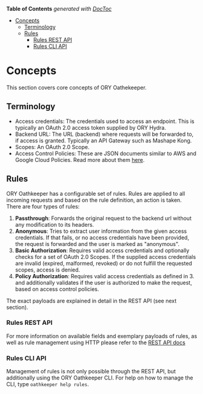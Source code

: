 <!-- START doctoc generated TOC please keep comment here to allow auto update -->
<!-- DON'T EDIT THIS SECTION, INSTEAD RE-RUN doctoc TO UPDATE -->
**Table of Contents**  *generated with [DocToc](https://github.com/thlorenz/doctoc)*

- [Concepts](#concepts)
  - [Terminology](#terminology)
  - [Rules](#rules)
    - [Rules REST API](#rules-rest-api)
    - [Rules CLI API](#rules-cli-api)

<!-- END doctoc generated TOC please keep comment here to allow auto update -->

# Concepts

This section covers core concepts of ORY Oathekeeper.

## Terminology

* Access credentials: The credentials used to access an endpoint. This is typically an OAuth 2.0 access token supplied
    by ORY Hydra.
* Backend URL: The URL (backend) where requests will be forwarded to, if access is granted. Typically an API Gateway
    such as Mashape Kong.
* Scopes: An OAuth 2.0 Scope.
* Access Control Policies: These are JSON documents similar to AWS and Google Cloud Policies. Read more about them [here](https://ory.gitbooks.io/hydra/content/security.html#how-does-access-control-work-with-hydra).

## Rules

ORY Oathkeeper has a configurable set of rules. Rules are applied to all incoming requests and based on the rule definition,
an action is taken. There are four types of rules:

1. **Passthrough**: Forwards the original request to the backend url without any modification to its headers.
2. **Anonymous**: Tries to extract user information from the given access credentials. If that fails, or no access
    credentials have been provided, the request is forwarded and the user is marked as "anonymous".
3. **Basic Authorization**: Requires valid access credentials and optionally checks for a set of OAuth 2.0 Scopes. If
    the supplied access credentials are invalid (expired, malformed, revoked) or do not fulfill the requested scopes,
    access is denied.
4. **Policy Authorization**: Requires valid access credentials as defined in 3. and additionally validates if the user
    is authorized to make the request, based on access control policies.

The exact payloads are explained in detail in the REST API (see next section).

### Rules REST API

For more information on available fields and exemplary payloads of rules, as well as rule management using HTTP
please refer to the [REST API docs](https://oathkeeper.docs.apiary.io/#)

### Rules CLI API

Management of rules is not only possible through the REST API, but additionally using the ORY Oathkeeper CLI.
For help on how to manage the CLI, type `oathkeeper help rules`.
